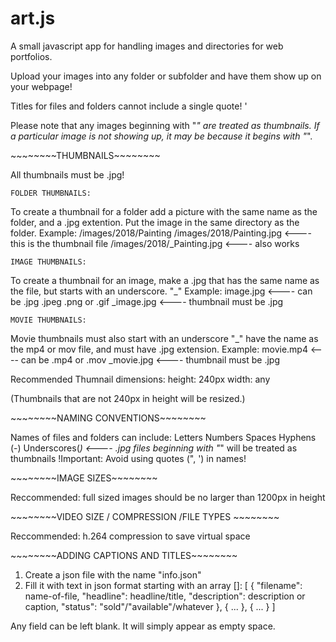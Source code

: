 # art.js
A small javascript app for handling images and directories for web portfolios.

Upload your images into any folder or subfolder and have them show up on your webpage!

Titles for files and folders cannot include a single quote! '

Please note that any images beginning with "_" are treated as thumbnails.
If a particular image is not showing up, it may be because it begins with "_".

\~~~~~~~~THUMBNAILS~~~~~~~~

All thumbnails must be .jpg!

	FOLDER THUMBNAILS:
To create a thumbnail for a folder add a picture with the same name as the folder, and a .jpg extention.
Put the image in the same directory as the folder.
Example:
	/images/2018/Painting
	/images/2018/Painting.jpg <---- this is the thumbnail file
	/images/2018/_Painting.jpg <---- also works

	IMAGE THUMBNAILS:
To create a thumbnail for an image, make a .jpg that has the same name as the file, but starts with an underscore. "_"
Example:
	image.jpg <---- can be .jpg .jpeg .png or .gif
	_image.jpg <---- thumbnail must be .jpg

	MOVIE THUMBNAILS:
Movie thumbnails must also start with an underscore "_" have the name as the mp4 or mov file, and must have .jpg extension.
Example:
	movie.mp4 <---- can be .mp4 or .mov
	_movie.jpg <---- thumbnail must be .jpg

Recommended Thumnail dimensions:
	height: 240px
	width: any

(Thumbnails that are not 240px in height will be resized.)

\~~~~~~~~NAMING CONVENTIONS~~~~~~~~

Names of files and folders can include:
	Letters
	Numbers
	Spaces
	Hyphens (-)
	Underscores(_) <---- .jpg files beginning with "_" will be treated as thumbnails
!Important: Avoid using quotes (", ') in names!

\~~~~~~~~IMAGE SIZES~~~~~~~~

Reccommended: full sized images should be no larger than 1200px in height

\~~~~~~~~VIDEO SIZE / COMPRESSION /FILE TYPES ~~~~~~~~

Reccommended: h.264 compression to save virtual space

\~~~~~~~~ADDING CAPTIONS AND TITLES~~~~~~~~

1. Create a json file with the name "info.json"
2. Fill it with text in json format starting with an array []:
[
	{
		"filename": name-of-file,
		"headline": headline/title,
		"description": description or caption,
		"status": "sold"/"available"/whatever
	},
	{ ... }, { ... }
]

Any field can be left blank. It will simply appear as empty space.
